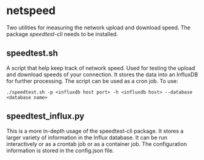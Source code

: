 # netspeed
Two utilities for measuring the network upload and download speed.  The package *speedtest-cli* needs to be installed. 

## speedtest.sh 
A script that help keep track of network speed. Used for testing the upload and download speeds of your connection.
It stores the data into an InfluxDB for further processing.  The script can be used as a cron job.  To use:

    ./speedtest.sh -p <influxdb host port> -h <influxdb host> --database <database name>

## speedtest_influx.py
This is a more in-depth usage of the speedtest-cli package.  It stores a larger variety of information
in the Influx database.  It can be run interactively or as a crontab job or as a container job.  The 
configuration information is stored in the config.json file.  